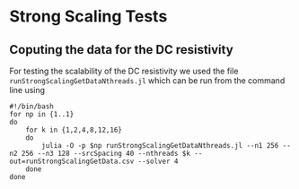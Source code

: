 # Strong Scaling Tests

## Coputing the data for the DC resistivity
For testing the scalability of the DC resistivity we used the file `runStrongScalingGetDataNthreads.jl` which can be run from the command line using 
```
#!/bin/bash
for np in {1..1}
do
	for k in {1,2,4,8,12,16}
	do
		julia -O -p $np runStrongScalingGetDataNthreads.jl --n1 256 --n2 256 --n3 128 --srcSpacing 40 --nthreads $k --out=runStrongScalingGetData.csv --solver 4 
	done
done
```
